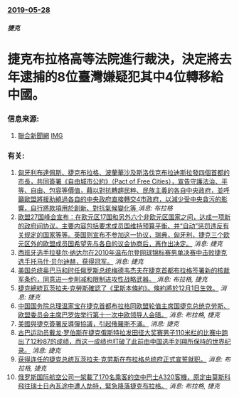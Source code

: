 ### [2019-05-28](/news/2019/05/28/index.md)

##### 捷克
# 捷克布拉格高等法院進行裁決，決定將去年逮捕的8位臺灣嫌疑犯其中4位轉移給中國。 




### 信息来源:

1. [聯合新聞網](https://udn.com/news/story/6809/3838121) [IMG](https://pgw.udn.com.tw/gw/photo.php?u=https://uc.udn.com.tw/photo/2019/05/28/98/6358029.jpg&s=Y&x=0&y=2&sw=1023&sh=682&exp=3600)

### 有关:

1. [匈牙利布達佩斯、捷克布拉格、波蘭華沙及斯洛伐克布拉迪斯拉發四個首都的市長，共同簽署《自由城市公約》（Pact of Free Cities），宣告守護法治、平等、自由、包容等價值，藉以對抗轉趨民粹、民族主義的各自中央政府，並呼籲歐盟將援助繞過各自的中央政府直接轉交4市政府，以減少受中央貪污的影響，自行將款項用於創新、對抗氣候變化等 ](/zh/news/2019/12/16/匈牙利布達佩斯-捷克布拉格-波蘭華沙及斯洛伐克布拉迪斯拉發四個首都的市長-共同簽署-自由城市公約-Pact-of-Fr.md) _消息: 布拉格_
2. [欧盟27国峰会宣布：在欧元区17国和另外六个非欧元区国家之间，达成一项新的政府间协议。主要内容包括要求成员国维持预算平衡、并“自动”惩罚违反有关规定的国家等等。英国则宣布不参加这一协议，瑞典，匈牙利，捷克三个欧元区外的欧盟成员国希望先与各自的议会协商后，再作出决定。](/zh/news/2011/12/9/欧盟27国峰会宣布-在欧元区17国和另外六个非欧元区国家之间-达成一项新的政府间协议-主要内容包括要求成员国维持预算平衡.md) _消息: 捷克_
3. [ 西班牙选手拉斐尔·纳达尔在2010年温布尔登网球锦标赛男单决赛中击败捷克选手托马什·贝尔迪赫，获得冠军。](/zh/news/2010/07/4/西班牙选手拉斐尔-纳达尔在2010年温布尔登网球锦标赛男单决赛中击败捷克选手托马什-贝尔迪赫-获得冠军.md) _消息: 捷克_
4. [ 美国总统奥巴马和时任俄罗斯总统梅德韦杰夫在捷克首都布拉格签署新的核裁军条约，同意进一步削减和限制进攻性战略武器。 ](/zh/news/2010/04/8/美国总统奥巴马和时任俄罗斯总统梅德韦杰夫在捷克首都布拉格签署新的核裁军条约-同意进一步削减和限制进攻性战略武器.md) _消息: 布拉格, 捷克_
5. [ 捷克總統瓦茨拉夫·克勞斯確認了《里斯本條約》。條約將於12月1日生效。](/zh/news/2009/11/3/捷克總統瓦茨拉夫-克勞斯確認了-里斯本條約-條約將於12月1日生效.md) _消息: 捷克_
6. [中国国务院总理温家宝在捷克首都布拉格同欧盟轮值主席国捷克总统克劳斯、欧盟委员会主席巴罗佐举行第十一次中欧领导人会晤。](/zh/news/2009/05/20/中国国务院总理温家宝在捷克首都布拉格同欧盟轮值主席国捷克总统克劳斯-欧盟委员会主席巴罗佐举行第十一次中欧领导人会晤.md) _消息: 布拉格, 捷克_
7. [美國與捷克簽署反導彈協議，引起俄羅斯不滿。](/zh/news/2008/07/8/美國與捷克簽署反導彈協議-引起俄羅斯不滿.md) _消息: 捷克_
8. [古巴运动员戴龙·罗伯斯在捷克俄斯特拉发田径大奖赛男子110米栏的比赛中跑出了12秒87的成绩，而这一成绩也打破了此前由中国选手刘翔所保持的世界纪录。](/zh/news/2008/06/12/古巴运动员戴龙-罗伯斯在捷克俄斯特拉发田径大奖赛男子110米栏的比赛中跑出了12秒87的成绩-而这一成绩也打破了此前由中.md) _消息: 捷克_
9. [获得连任的捷克总统瓦茨拉夫·克劳斯在布拉格总统府正式宣誓就职。](/zh/news/2008/03/7/获得连任的捷克总统瓦茨拉夫-克劳斯在布拉格总统府正式宣誓就职.md) _消息: 布拉格, 捷克_
10. [俄罗斯国际航空公司一架載了170名乘客的空中巴士A320客機，原定由莫斯科飛往瑞士日內瓦途中遭人劫持，緊急降落捷克布拉格。](/zh/news/2006/12/28/俄罗斯国际航空公司一架載了170名乘客的空中巴士A320客機-原定由莫斯科飛往瑞士日內瓦途中遭人劫持-緊急降落捷克布拉格.md) _消息: 布拉格, 捷克_
